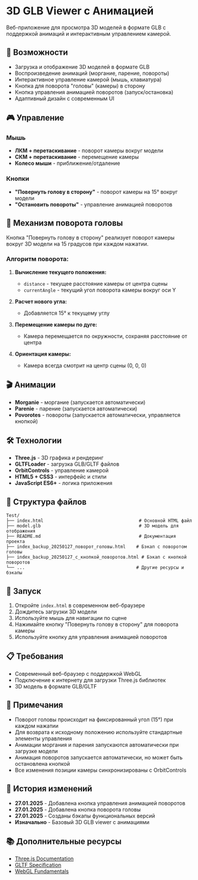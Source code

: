 # 3D GLB Viewer с Анимацией

Веб-приложение для просмотра 3D моделей в формате GLB с поддержкой анимаций и интерактивным управлением камерой.

## 🚀 Возможности

- Загрузка и отображение 3D моделей в формате GLB
- Воспроизведение анимаций (моргание, парение, повороты)
- Интерактивное управление камерой (мышь, клавиатура)
- Кнопка для поворота "головы" (камеры) в сторону
- Кнопка управления анимацией поворотов (запуск/остановка)
- Адаптивный дизайн с современным UI

## 🎮 Управление

### Мышь
- **ЛКМ + перетаскивание** - поворот камеры вокруг модели
- **СКМ + перетаскивание** - перемещение камеры
- **Колесо мыши** - приближение/отдаление

### Кнопки
- **"Повернуть голову в сторону"** - поворот камеры на 15° вокруг модели
- **"Остановить повороты"** - управление анимацией поворотов

## 🔧 Механизм поворота головы

Кнопка "Повернуть голову в сторону" реализует поворот камеры вокруг 3D модели на 15 градусов при каждом нажатии.

### Алгоритм поворота:

1. **Вычисление текущего положения:**
   - `distance` - текущее расстояние камеры от центра сцены
   - `currentAngle` - текущий угол поворота камеры вокруг оси Y

2. **Расчет нового угла:**
   - Добавляется 15° к текущему углу

3. **Перемещение камеры по дуге:**
   - Камера перемещается по окружности, сохраняя расстояние от центра

4. **Ориентация камеры:**
   - Камера всегда смотрит на центр сцены (0, 0, 0)

## 🎬 Анимации

- **Morganie** - моргание (запускается автоматически)
- **Parenie** - парение (запускается автоматически)
- **Povorotes** - повороты (запускается автоматически, управляется кнопкой)

## 🛠️ Технологии

- **Three.js** - 3D графика и рендеринг
- **GLTFLoader** - загрузка GLB/GLTF файлов
- **OrbitControls** - управление камерой
- **HTML5 + CSS3** - интерфейс и стили
- **JavaScript ES6+** - логика приложения

## 📁 Структура файлов

```
Test/
├── index.html                                    # Основной HTML файл
├── model.glb                                     # 3D модель для отображения
├── README.md                                     # Документация проекта
├── index_backup_20250127_поворот_головы.html    # Бэкап с поворотом головы
├── index_backup_20250127_с_кнопкой_поворотов.html # Бэкап с кнопкой поворотов
└── ...                                          # Другие ресурсы и бэкапы
```

## 🚀 Запуск

1. Откройте `index.html` в современном веб-браузере
2. Дождитесь загрузки 3D модели
3. Используйте мышь для навигации по сцене
4. Нажимайте кнопку "Повернуть голову в сторону" для поворота камеры
5. Используйте кнопку для управления анимацией поворотов

## 📋 Требования

- Современный веб-браузер с поддержкой WebGL
- Подключение к интернету для загрузки Three.js библиотек
- 3D модель в формате GLB/GLTF

## 📝 Примечания

- Поворот головы происходит на фиксированный угол (15°) при каждом нажатии
- Для возврата к исходному положению используйте стандартные элементы управления
- Анимации моргания и парения запускаются автоматически при загрузке модели
- Анимация поворотов запускается автоматически, но может быть остановлена кнопкой
- Все изменения позиции камеры синхронизированы с OrbitControls

## 🔄 История изменений

- **27.01.2025** - Добавлена кнопка управления анимацией поворотов
- **27.01.2025** - Добавлена кнопка поворота головы
- **27.01.2025** - Созданы бэкапы функциональных версий
- **Изначально** - Базовый 3D GLB viewer с анимациями

## 📚 Дополнительные ресурсы

- [Three.js Documentation](https://threejs.org/docs/)
- [GLTF Specification](https://www.khronos.org/gltf/)
- [WebGL Fundamentals](https://webglfundamentals.org/)
